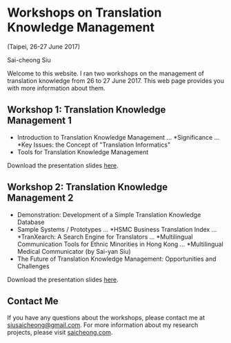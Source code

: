 # Workshops on Translation Knowledge Management 

(Taipei, 26-27 June 2017)

Sai-cheong Siu

Welcome to this website. I ran two workshops on the management of translation knowledge from 26 to 27 June 2017. This web page provides you with more information about them.

## Workshop 1: Translation Knowledge Management 1
* Introduction to Translation Knowledge Management
... *Significance 
... *Key Issues: the Concept of "Translation Informatics"
* Tools for Translation Knowledge Management

Download the presentation slides [here](www.yahoo.com.hk).

## Workshop 2: Translation Knowledge Management 2
* Demonstration: Development of a Simple Translation Knowledge Database
* Sample Systems / Prototypes
... *HSMC Business Translation Index
... *TranXearch: A Search Engine for Translators
... *Multilingual Communication Tools for Ethnic Minorities in Hong Kong
... *Multilingual Medical Communicator (by Sai-yan Siu)
* The Future of Translation Knowledge Management: Opportunities and Challenges

Download the presentation slides [here](www.yahoo.com.hk).

## Contact Me
If you have any questions about the workshops, please contact me at [siusaicheong@gmail.com](siusaicheong@gmail.com). For more information about my research projects, please visit [saicheong.com](saicheong.com).

